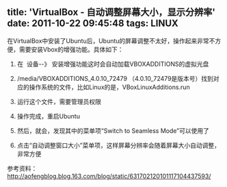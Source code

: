 title: 'VirtualBox - 自动调整屏幕大小，显示分辨率'
date: 2011-10-22 09:45:48
tags: LINUX
---

在VirtualBox中安装了Ubuntu后，Ubuntu的屏幕调整不太好，操作起来非常不方便，需要安装Vbox的增强功能。具体如下：

1. 在  设备--》 安装增强功能这时会自动加载VBOXADDITIONS的虚拟光盘

2. /media/VBOXADDITIONS_4.0.10_72479 （4.0.10_72479是版本号）找到对应的操作系统的文件，比如Linux的是，VBoxLinuxAdditions.run

3. 运行这个文件，需要管理员权限

4. 操作完成，重启Ubuntu

5. 然后，就会，发现其中的菜单项“Switch to Seamless Mode”可以使用了

6. 点击“自动调整窗口大小”菜单项，这样屏幕分辨率会随着屏幕大小自动调整，非常方便

参考资料：http://aofengblog.blog.163.com/blog/static/631702120101117104437593/                                   